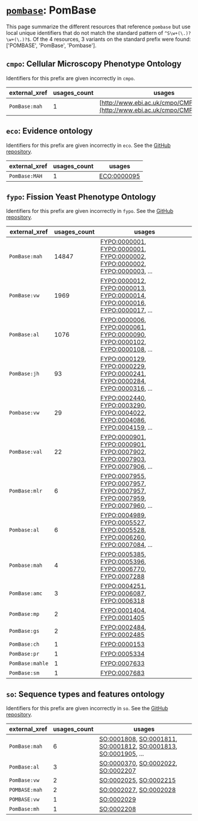 # [`pombase`](https://bioregistry.io/pombase): PomBase

This page summarize the different resources that reference `pombase`
but use local unique identifiers that do not match the standard pattern of
`^S\w+(\.)?\w+(\.)?$`. Of the 4 resources,
3 variants on the standard prefix were found: ['POMBASE', 'PomBase', 'Pombase'].

## `cmpo`: Cellular Microscopy Phenotype Ontology

Identifiers for this prefix are given incorrectly in `cmpo`.

| external_xref   |   usages_count | usages                                                                           |
|-----------------|----------------|----------------------------------------------------------------------------------|
| `PomBase:mah`   |              1 | [http://www.ebi.ac.uk/cmpo/CMPO_0000430](http://www.ebi.ac.uk/cmpo/CMPO_0000430) |

## `eco`: Evidence ontology

Identifiers for this prefix are given incorrectly in `eco`. See the [GitHub repository](https://github.com/evidenceontology/evidenceontology).

| external_xref   |   usages_count | usages                                                    |
|-----------------|----------------|-----------------------------------------------------------|
| `PomBase:MAH`   |              1 | [ECO:0000095](http://purl.obolibrary.org/obo/ECO_0000095) |

## `fypo`: Fission Yeast Phenotype Ontology

Identifiers for this prefix are given incorrectly in `fypo`. See the [GitHub repository](https://github.com/pombase/fypo).

| external_xref   |   usages_count | usages                                                                                                                                                                                                                                                                                                               |
|-----------------|----------------|----------------------------------------------------------------------------------------------------------------------------------------------------------------------------------------------------------------------------------------------------------------------------------------------------------------------|
| `PomBase:mah`   |          14847 | [FYPO:0000001](http://purl.obolibrary.org/obo/FYPO_0000001), [FYPO:0000001](http://purl.obolibrary.org/obo/FYPO_0000001), [FYPO:0000002](http://purl.obolibrary.org/obo/FYPO_0000002), [FYPO:0000002](http://purl.obolibrary.org/obo/FYPO_0000002), [FYPO:0000003](http://purl.obolibrary.org/obo/FYPO_0000003), ... |
| `PomBase:vw`    |           1969 | [FYPO:0000012](http://purl.obolibrary.org/obo/FYPO_0000012), [FYPO:0000013](http://purl.obolibrary.org/obo/FYPO_0000013), [FYPO:0000014](http://purl.obolibrary.org/obo/FYPO_0000014), [FYPO:0000016](http://purl.obolibrary.org/obo/FYPO_0000016), [FYPO:0000017](http://purl.obolibrary.org/obo/FYPO_0000017), ... |
| `PomBase:al`    |           1076 | [FYPO:0000006](http://purl.obolibrary.org/obo/FYPO_0000006), [FYPO:0000061](http://purl.obolibrary.org/obo/FYPO_0000061), [FYPO:0000090](http://purl.obolibrary.org/obo/FYPO_0000090), [FYPO:0000102](http://purl.obolibrary.org/obo/FYPO_0000102), [FYPO:0000108](http://purl.obolibrary.org/obo/FYPO_0000108), ... |
| `PomBase:jh`    |             93 | [FYPO:0000129](http://purl.obolibrary.org/obo/FYPO_0000129), [FYPO:0000229](http://purl.obolibrary.org/obo/FYPO_0000229), [FYPO:0000241](http://purl.obolibrary.org/obo/FYPO_0000241), [FYPO:0000284](http://purl.obolibrary.org/obo/FYPO_0000284), [FYPO:0000316](http://purl.obolibrary.org/obo/FYPO_0000316), ... |
| `Pombase:vw`    |             29 | [FYPO:0002440](http://purl.obolibrary.org/obo/FYPO_0002440), [FYPO:0003290](http://purl.obolibrary.org/obo/FYPO_0003290), [FYPO:0004022](http://purl.obolibrary.org/obo/FYPO_0004022), [FYPO:0004086](http://purl.obolibrary.org/obo/FYPO_0004086), [FYPO:0004159](http://purl.obolibrary.org/obo/FYPO_0004159), ... |
| `PomBase:val`   |             22 | [FYPO:0000901](http://purl.obolibrary.org/obo/FYPO_0000901), [FYPO:0000901](http://purl.obolibrary.org/obo/FYPO_0000901), [FYPO:0007902](http://purl.obolibrary.org/obo/FYPO_0007902), [FYPO:0007903](http://purl.obolibrary.org/obo/FYPO_0007903), [FYPO:0007906](http://purl.obolibrary.org/obo/FYPO_0007906), ... |
| `PomBase:mlr`   |              6 | [FYPO:0007955](http://purl.obolibrary.org/obo/FYPO_0007955), [FYPO:0007957](http://purl.obolibrary.org/obo/FYPO_0007957), [FYPO:0007957](http://purl.obolibrary.org/obo/FYPO_0007957), [FYPO:0007959](http://purl.obolibrary.org/obo/FYPO_0007959), [FYPO:0007960](http://purl.obolibrary.org/obo/FYPO_0007960), ... |
| `Pombase:al`    |              6 | [FYPO:0004989](http://purl.obolibrary.org/obo/FYPO_0004989), [FYPO:0005527](http://purl.obolibrary.org/obo/FYPO_0005527), [FYPO:0005528](http://purl.obolibrary.org/obo/FYPO_0005528), [FYPO:0006260](http://purl.obolibrary.org/obo/FYPO_0006260), [FYPO:0007084](http://purl.obolibrary.org/obo/FYPO_0007084), ... |
| `Pombase:mah`   |              4 | [FYPO:0005385](http://purl.obolibrary.org/obo/FYPO_0005385), [FYPO:0005396](http://purl.obolibrary.org/obo/FYPO_0005396), [FYPO:0006770](http://purl.obolibrary.org/obo/FYPO_0006770), [FYPO:0007288](http://purl.obolibrary.org/obo/FYPO_0007288)                                                                   |
| `PomBase:amc`   |              3 | [FYPO:0004251](http://purl.obolibrary.org/obo/FYPO_0004251), [FYPO:0006087](http://purl.obolibrary.org/obo/FYPO_0006087), [FYPO:0006318](http://purl.obolibrary.org/obo/FYPO_0006318)                                                                                                                                |
| `PomBase:mp`    |              2 | [FYPO:0001404](http://purl.obolibrary.org/obo/FYPO_0001404), [FYPO:0001405](http://purl.obolibrary.org/obo/FYPO_0001405)                                                                                                                                                                                             |
| `PomBase:gs`    |              2 | [FYPO:0002484](http://purl.obolibrary.org/obo/FYPO_0002484), [FYPO:0002485](http://purl.obolibrary.org/obo/FYPO_0002485)                                                                                                                                                                                             |
| `PomBase:ch`    |              1 | [FYPO:0000153](http://purl.obolibrary.org/obo/FYPO_0000153)                                                                                                                                                                                                                                                          |
| `PomBase:pr`    |              1 | [FYPO:0005334](http://purl.obolibrary.org/obo/FYPO_0005334)                                                                                                                                                                                                                                                          |
| `PomBase:mahle` |              1 | [FYPO:0007633](http://purl.obolibrary.org/obo/FYPO_0007633)                                                                                                                                                                                                                                                          |
| `PomBase:sm`    |              1 | [FYPO:0007683](http://purl.obolibrary.org/obo/FYPO_0007683)                                                                                                                                                                                                                                                          |

## `so`: Sequence types and features ontology

Identifiers for this prefix are given incorrectly in `so`. See the [GitHub repository](https://github.com/The-Sequence-Ontology/SO-Ontologies).

| external_xref   |   usages_count | usages                                                                                                                                                                                                                                                                                           |
|-----------------|----------------|--------------------------------------------------------------------------------------------------------------------------------------------------------------------------------------------------------------------------------------------------------------------------------------------------|
| `PomBase:mah`   |              6 | [SO:0001808](http://purl.obolibrary.org/obo/SO_0001808), [SO:0001811](http://purl.obolibrary.org/obo/SO_0001811), [SO:0001812](http://purl.obolibrary.org/obo/SO_0001812), [SO:0001813](http://purl.obolibrary.org/obo/SO_0001813), [SO:0001905](http://purl.obolibrary.org/obo/SO_0001905), ... |
| `PomBase:al`    |              3 | [SO:0000370](http://purl.obolibrary.org/obo/SO_0000370), [SO:0002022](http://purl.obolibrary.org/obo/SO_0002022), [SO:0002207](http://purl.obolibrary.org/obo/SO_0002207)                                                                                                                        |
| `PomBase:vw`    |              2 | [SO:0002025](http://purl.obolibrary.org/obo/SO_0002025), [SO:0002215](http://purl.obolibrary.org/obo/SO_0002215)                                                                                                                                                                                 |
| `POMBASE:mah`   |              2 | [SO:0002027](http://purl.obolibrary.org/obo/SO_0002027), [SO:0002028](http://purl.obolibrary.org/obo/SO_0002028)                                                                                                                                                                                 |
| `POMBASE:vw`    |              1 | [SO:0002029](http://purl.obolibrary.org/obo/SO_0002029)                                                                                                                                                                                                                                          |
| `PomBase:mh`    |              1 | [SO:0002208](http://purl.obolibrary.org/obo/SO_0002208)                                                                                                                                                                                                                                          |

